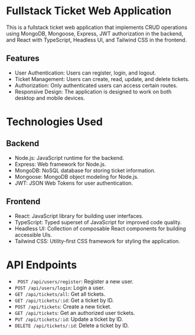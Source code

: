 
# Fullstack Ticket Web Application

This is a fullstack ticket web application that implements CRUD operations using MongoDB, Mongoose, Express, JWT authorization in the backend, and React with TypeScript, Headless UI, and Tailwind CSS in the frontend.

## Features
- User Authentication: Users can register, login, and logout.
- Ticket Management: Users can create, read, update, and delete tickets.
- Authorization: Only authenticated users can access certain routes.
- Responsive Design: The application is designed to work on both desktop and mobile devices.

# Technologies Used

## Backend
- Node.js: JavaScript runtime for the backend.
- Express: Web framework for Node.js.
- MongoDB: NoSQL database for storing ticket information.
- Mongoose: MongoDB object modeling for Node.js.
- JWT: JSON Web Tokens for user authentication.

## Frontend
- React: JavaScript library for building user interfaces.
- TypeScript: Typed superset of JavaScript for improved code quality.
- Headless UI: Collection of composable React components for  building accessible UIs.
- Tailwind CSS: Utility-first CSS framework for styling the application.


# API Endpoints
- ``` POST /api/users/register```: Register a new user.
- ```POST /api/users/login```: Login a user.
- ```GET /api/tickets/all```: Get all tickets.
- ```GET /api/tickets/:id```: Get a ticket by ID.
- ```POST /api/tickets```: Create a new ticket.
- ```GET /api/tickets```: Get an authorized user tickets.
- ```PUT /api/tickets/:id```: Update a ticket by ID.
- ```DELETE /api/tickets/:id```: Delete a ticket by ID.